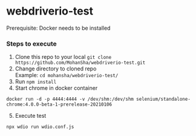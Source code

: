 # webdriverio-test

Prerequisite: Docker needs to be installed

### Steps to execute

1. Clone this repo to your local
`git clone https://github.com/MohanSha/webdriverio-test.git`
2. Change directory to cloned repo \
Example: `cd mohansha/webdriverio-test/`
3. Run `npm install`
4. Start chrome in docker container
```
docker run -d -p 4444:4444 -v /dev/shm:/dev/shm selenium/standalone-chrome:4.0.0-beta-1-prerelease-20210106
```
5. Execute test
```
npx wdio run wdio.conf.js
```
